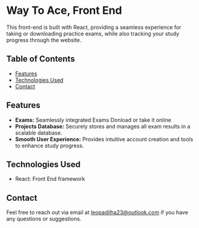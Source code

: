 <h1>Way To Ace, Front End</h1>
<p>This front-end is built with React, providing a seamless experience for taking or downloading practice exams, while also tracking your study progress through the website.</p>

<h2>Table of Contents</h2>
<ul>
  <li><a href="#features">Features</a></li>
  <li><a href="#technologies-used">Technologies Used</a></li>
  <li><a href="#contact">Contact</a></li>
</ul>

<h2 id="features">Features</h2>
<ul>
  <li><strong>Exams:</strong> Seamlessly integrated Exams Donload or take it online</li>
  <li><strong>Projects Database:</strong> Securely stores and manages all exam results in a scalable database.</li>
  <li><strong>Smooth User Experience:</strong> Provides intuitive account creation and tools to enhance study progress.</li>
</ul>


<h2 id="technologies-used">Technologies Used</h2>
<ul>
  <li>React: Front End framework</li>
</ul>

<h2 id="contact">Contact</h2>
<p>Feel free to reach out via email at <a href="mailto:leopadilha23@outlook.com">leopadilha23@outlook.com</a> if you have any questions or suggestions.</p>

